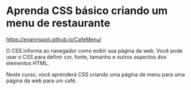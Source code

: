 # Aprenda CSS básico criando um menu de restaurante
 https://evanrispoli.github.io/CafeMenu/

O CSS informa ao navegador como exibir sua página da web. Você pode usar o CSS para definir cor, fonte, tamanho e outros aspectos dos elementos HTML.

Neste curso, você aprenderá CSS criando uma página de menu para uma página da web para um café.
